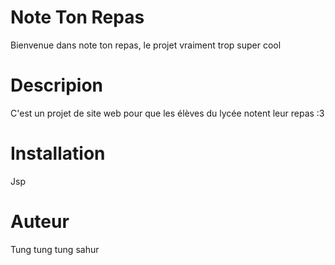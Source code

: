 # Note Ton Repas

Bienvenue dans note ton repas, le projet vraiment trop super cool

# Descripion

C'est un projet de site web pour que les élèves du lycée notent leur repas :3

# Installation

Jsp

# Auteur

Tung tung tung sahur
